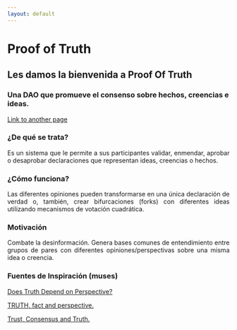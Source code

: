 ```yaml
---
layout: default
---
```

# Proof of Truth
## Les damos la bienvenida a Proof Of Truth
### Una DAO que promueve el consenso sobre hechos, creencias e ideas.

[Link to another page](./ttoken.html)

### ¿De qué se trata?
<p style='text-align: justify;'>Es un sistema que le permite a sus participantes validar, enmendar, aprobar o desaprobar declaraciones que representan ideas, creencias o hechos.</p>

### ¿Cómo funciona?
<p style='text-align: justify;'>Las diferentes opiniones pueden transformarse en una única declaración de verdad o, también, crear bifurcaciones (forks) con diferentes ideas utilizando mecanismos de votación cuadrática.</p>

### Motivación
<p style='text-align: justify;'>Combate la desinformación. Genera bases comunes de entendimiento entre grupos de pares con diferentes opiniones/perspectivas sobre una misma idea o creencia.</p>

### Fuentes de Inspiración (muses)

[Does Truth Depend on Perspective?](https://gregenos.org/does-truth-depend-on-perspective/)

[TRUTH, fact and perspective.](http://sohowdoweknow.weebly.com/forum/truth-fact-and-perspective)

[Trust, Consensus and Truth.](https://medium.com/swlh/trust-consensus-and-truth-3ba142706432)
